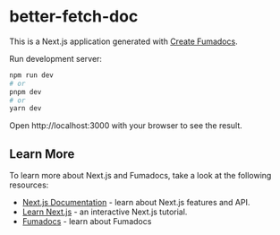 # better-fetch-doc

This is a Next.js application generated with
[Create Fumadocs](https://github.com/fuma-nama/fumadocs).

Run development server:

```bash
npm run dev
# or
pnpm dev
# or
yarn dev
```

Open http://localhost:3000 with your browser to see the result.

## Learn More

To learn more about Next.js and Fumadocs, take a look at the following
resources:

- [Next.js Documentation](https://nextjs.org/docs) - learn about Next.js
  features and API.
- [Learn Next.js](https://nextjs.org/learn) - an interactive Next.js tutorial.
- [Fumadocs](https://fumadocs.vercel.app) - learn about Fumadocs
